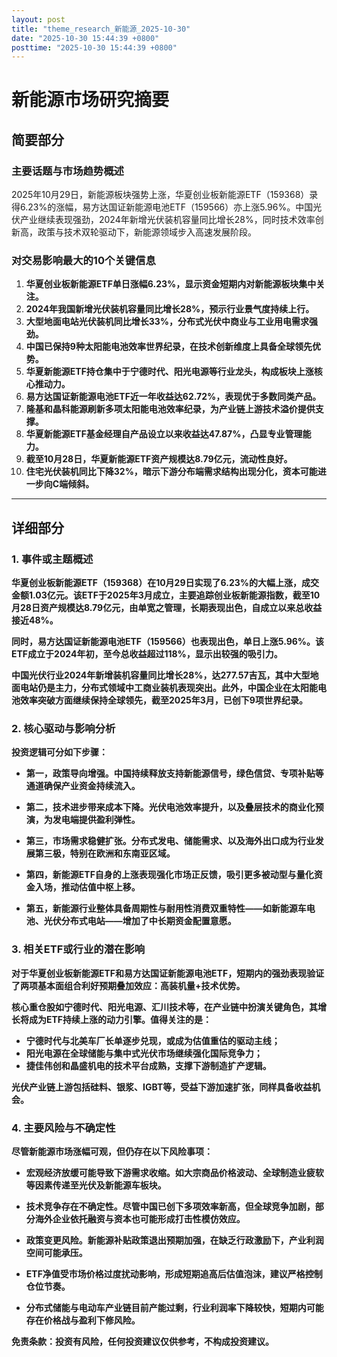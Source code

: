 ```yaml
---
layout: post
title: "theme_research_新能源_2025-10-30"
date: "2025-10-30 15:44:39 +0800"
posttime: "2025-10-30 15:44:39 +0800"
---
```


# 新能源市场研究摘要

## 简要部分

### 主要话题与市场趋势概述
2025年10月29日，新能源板块强势上涨，华夏创业板新能源ETF（159368）录得6.23%的涨幅，易方达国证新能源电池ETF（159566）亦上涨5.96%。中国光伏产业继续表现强劲，2024年新增光伏装机容量同比增长28%，同时技术效率创新高，政策与技术双轮驱动下，新能源领域步入高速发展阶段。

### 对交易影响最大的10个关键信息

1. **华夏创业板新能源ETF单日涨幅6.23%，显示资金短期内对新能源板块集中关注。**
2. **2024年我国新增光伏装机容量同比增长28%，预示行业景气度持续上行。**
3. **大型地面电站光伏装机同比增长33%，分布式光伏中商业与工业用电需求强劲。**
4. **中国已保持9种太阳能电池效率世界纪录，在技术创新维度上具备全球领先优势。**
5. **华夏新能源ETF持仓集中于宁德时代、阳光电源等行业龙头，构成板块上涨核心推动力。**
6. **易方达国证新能源电池ETF近一年收益达62.72%，表现优于多数同类产品。**
7. **隆基和晶科能源刷新多项太阳能电池效率纪录，为产业链上游技术溢价提供支撑。**
8. **华夏新能源ETF基金经理自产品设立以来收益达47.87%，凸显专业管理能力。**
9. **截至10月28日，华夏新能源ETF资产规模达8.79亿元，流动性良好。**
10. **住宅光伏装机同比下降32%，暗示下游分布端需求结构出现分化，资本可能进一步向C端倾斜。**

---

## 详细部分

### 1. 事件或主题概述

**华夏创业板新能源ETF（159368）在10月29日实现了6.23%的大幅上涨，成交金额1.03亿元。该ETF于2025年3月成立，主要追踪创业板新能源指数，截至10月28日资产规模达8.79亿元，由单宽之管理，长期表现出色，自成立以来总收益接近48%。**

**同时，易方达国证新能源电池ETF（159566）也表现出色，单日上涨5.96%。该ETF成立于2024年初，至今总收益超过118%，显示出较强的吸引力。**

**中国光伏行业2024年新增装机容量同比增长28%，达277.57吉瓦，其中大型地面电站仍是主力，分布式领域中工商业装机表现突出。此外，中国企业在太阳能电池效率突破方面继续保持全球领先，截至2025年3月，已创下9项世界纪录。**

### 2. 核心驱动与影响分析

**投资逻辑可分如下步骤：**

- **第一，政策导向增强。中国持续释放支持新能源信号，绿色信贷、专项补贴等通道确保产业资金持续流入。**
  
- **第二，技术进步带来成本下降。光伏电池效率提升，以及叠层技术的商业化预演，为发电端提供盈利弹性。**
  
- **第三，市场需求稳健扩张。分布式发电、储能需求、以及海外出口成为行业发展第三极，特别在欧洲和东南亚区域。**

- **第四，新能源ETF自身的上涨表现强化市场正反馈，吸引更多被动型与量化资金入场，推动估值中枢上移。**

- **第五，新能源行业整体具备周期性与耐用性消费双重特性——如新能源车电池、光伏分布式电站——增加了中长期资金配置意愿。**

### 3. 相关ETF或行业的潜在影响

**对于华夏创业板新能源ETF和易方达国证新能源电池ETF，短期内的强劲表现验证了两项基本面组合利好预期叠加效应：高装机量+技术优势。**

**核心重仓股如宁德时代、阳光电源、汇川技术等，在产业链中扮演关键角色，其增长将成为ETF持续上涨的动力引擎。值得关注的是：**

- **宁德时代与北美车厂长单逐步兑现，或成为估值重估的驱动主线；**
- **阳光电源在全球储能与集中式光伏市场继续强化国际竞争力；**
- **捷佳伟创和晶盛机电的技术平台成熟，支撑下游制造扩产逻辑。**

**光伏产业链上游包括硅料、银浆、IGBT等，受益下游加速扩张，同样具备收益机会。**

### 4. 主要风险与不确定性

**尽管新能源市场涨幅可观，但仍存在以下风险事项：**

- **宏观经济放缓可能导致下游需求收缩。如大宗商品价格波动、全球制造业疲软等因素传递至光伏及新能源车板块。**

- **技术竞争存在不确定性。尽管中国已创下多项效率新高，但全球竞争加剧，部分海外企业依托融资与资本也可能形成打击性模仿效应。**

- **政策变更风险。新能源补贴政策退出预期加强，在缺乏行政激励下，产业利润空间可能承压。**

- **ETF净值受市场价格过度扰动影响，形成短期追高后估值泡沫，建议严格控制仓位节奏。**

- **分布式储能与电动车产业链目前产能过剩，行业利润率下降较快，短期内可能存在价格战与盈利下修风险。**

**免责条款：投资有风险，任何投资建议仅供参考，不构成投资建议。**